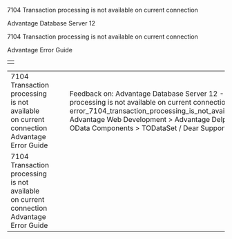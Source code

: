 7104 Transaction processing is not available on current connection




Advantage Database Server 12  

7104 Transaction processing is not available on current connection

Advantage Error Guide

|  |
| --- |
|  |

|  |  |  |  |  |
| --- | --- | --- | --- | --- |
| 7104 Transaction processing is not available on current connection  Advantage Error Guide |  |  | Feedback on: Advantage Database Server 12 - 7104 Transaction processing is not available on current connection Advantage Error Guide error\_7104\_transaction\_processing\_is\_not\_available\_on\_current\_connection Advantage Web Development > Advantage Delphi OData Client > Delphi OData Components > TODataSet / Dear Support Staff, |  |
| 7104 Transaction processing is not available on current connection  Advantage Error Guide |  |  |  |  |